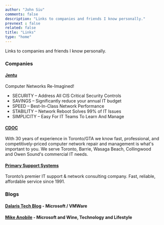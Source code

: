 ```yaml
---
author: "John Siu"
comments: false
description: "Links to companies and friends I know personally."
prevnext : false
related: false
title: "Links"
type: "home"
---
```

Links to companies and friends I know personally.
<!--more-->
### Companies

#### [Jentu](//jentu-networks.com/)

Computer Networks Re-Imagined!

- SECURITY – Address All CIS Critical Security Controls
- SAVINGS – Significantly reduce your annual IT budget
- SPEED – Best-In-Class Network Performance
- STABILITY – Network Reboot Solves 99% of IT Issues
- SIMPLICITY – Easy For IT Teams To Learn And Manage

#### [CDOC](//cdoc.ca/)

With 30 years of experience in Toronto/GTA we know fast, professional, and competitively-priced computer network repair and management is what's important to you. We serve Toronto, Barrie, Wasaga Beach, Collingwood and Owen Sound's commercial IT needs.

#### [Primary Support Systems](//www.pssnet.com/)

Toronto’s premier IT support & network consulting company. Fast, reliable, affordable service since 1991.

### Blogs

#### [Dalaris Tech Blog](http://dalaris.com/) - Microsoft / VMWare

#### [Mike Anobile](http://mike.anobile.info/) - Microsoft and Wine, Technology and Lifestyle